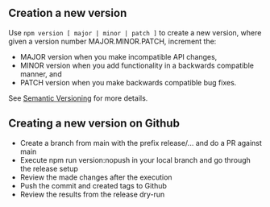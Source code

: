 ## Creation a new version

Use `npm version [ major | minor | patch ]` to create a new version, where
given a version number MAJOR.MINOR.PATCH, increment the:

- MAJOR version when you make incompatible API changes,
- MINOR version when you add functionality in a backwards compatible manner, and
- PATCH version when you make backwards compatible bug fixes.

See [Semantic Versioning](https://semver.org/) for more details.

## Creating a new version on Github

- Create a branch from main with the prefix release/... and do a PR against main
- Execute npm run version:nopush in your local branch and go through the release setup
- Review the made changes after the execution
- Push the commit and created tags to Github
- Review the results from the release dry-run
